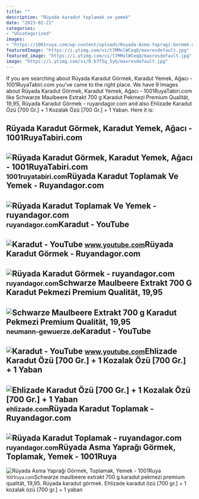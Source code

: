 ```yaml
---
title: ""
description: "Rüyada karadut toplamak ve yemek"
date: "2023-02-21"
categories:
- "Uncategorized"
images:
- "https://1001ruya.com/wp-content/uploads/Ruyada-Asma-Yapragi-Gormek-asma-yapragi-toplamak-yemek-diyanet-1024x576.jpg"
featuredImage: "https://i.ytimg.com/vi/t7MMolWCeqQ/maxresdefault.jpg"
featured_image: "https://i.ytimg.com/vi/t7MMolWCeqQ/maxresdefault.jpg"
image: "https://i.ytimg.com/vi/D_b7f5q_5yQ/maxresdefault.jpg"
---
```


If you are searching about Rüyada Karadut Görmek, Karadut Yemek, Ağacı - 1001RuyaTabiri.com you've came to the right place. We have 9 Images about Rüyada Karadut Görmek, Karadut Yemek, Ağacı - 1001RuyaTabiri.com like Schwarze Maulbeere Extrakt 700 g Karadut Pekmezi Premium Qualität, 19,95, Rüyada Karadut Görmek - ruyandagor.com and also Ehlizade Karadut Özü \[700 Gr.\] + 1 Kozalak Özü \[700 Gr.\] + 1 Yaban. Here it is:

Rüyada Karadut Görmek, Karadut Yemek, Ağacı - 1001RuyaTabiri.com
----------------------------------------------------------------

 ![Rüyada Karadut Görmek, Karadut Yemek, Ağacı - 1001RuyaTabiri.com](https://1001ruyatabiri.com/wp-content/uploads/2020/09/ruyada-karadut-gormek-kara-dut-yemek-kizil-dut-siyah-dut-toplamak-karadut-agaci-1001ruyatabiri-768x432.jpg) <small>1001ruyatabiri.com</small>Rüyada Karadut Toplamak Ve Yemek - Ruyandagor.com
-------------------------------------------------

 ![Rüyada Karadut Toplamak Ve Yemek - ruyandagor.com](https://images.ruyandagor.com/2017/06/karadut-toplamak-ve-yemek-1359.jpg) <small>ruyandagor.com</small>Karadut - YouTube
-----------------

 ![Karadut - YouTube](https://i.ytimg.com/vi/t7MMolWCeqQ/maxresdefault.jpg) <small>www.youtube.com</small>Rüyada Karadut Görmek - Ruyandagor.com
--------------------------------------

 ![Rüyada Karadut Görmek - ruyandagor.com](https://images.ruyandagor.com/2017/04/karadut-gormek-0150.jpg) <small>ruyandagor.com</small>Schwarze Maulbeere Extrakt 700 G Karadut Pekmezi Premium Qualität, 19,95
------------------------------------------------------------------------

 ![Schwarze Maulbeere Extrakt 700 g Karadut Pekmezi Premium Qualität, 19,95](https://neumann-gewuerze.de/media/image/product/3498/lg/schwarze-maulbeere-extrakt-700-g-karadut-pekmezi-premium-qualitaet.jpg) <small>neumann-gewuerze.de</small>Karadut - YouTube
-----------------

 ![Karadut - YouTube](https://i.ytimg.com/vi/D_b7f5q_5yQ/maxresdefault.jpg) <small>www.youtube.com</small>Ehlizade Karadut Özü \[700 Gr.\] + 1 Kozalak Özü \[700 Gr.\] + 1 Yaban
----------------------------------------------------------------------

 ![Ehlizade Karadut Özü [700 Gr.] + 1 Kozalak Özü [700 Gr.] + 1 Yaban](https://ehlizade.com/wp-content/uploads/2022/04/karadut-ozu-kozalak-ozu-yaban-mersini-ozu-170tl.jpg) <small>ehlizade.com</small>Rüyada Karadut Toplamak - Ruyandagor.com
----------------------------------------

 ![Rüyada Karadut Toplamak - ruyandagor.com](https://images.ruyandagor.com/2017/04/karadut-toplamak-1419.jpg) <small>ruyandagor.com</small>Rüyada Asma Yaprağı Görmek, Toplamak, Yemek - 1001Ruya
------------------------------------------------------

 ![Rüyada Asma Yaprağı Görmek, Toplamak, Yemek - 1001Ruya](https://1001ruya.com/wp-content/uploads/Ruyada-Asma-Yapragi-Gormek-asma-yapragi-toplamak-yemek-diyanet-1024x576.jpg) <small>1001ruya.com</small>Schwarze maulbeere extrakt 700 g karadut pekmezi premium qualität, 19,95. Rüyada karadut görmek. Ehlizade karadut özü \[700 gr.\] + 1 kozalak özü \[700 gr.\] + 1 yaban
